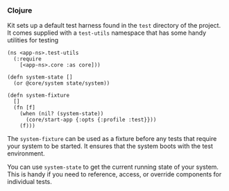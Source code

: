 ### Clojure

Kit sets up a default test harness found in the `test` directory of the project. It comes supplied with a `test-utils` namespace that has some handy utilities for testing

```
(ns <app-ns>.test-utils
  (:require
    [<app-ns>.core :as core]))

(defn system-state []
  (or @core/system state/system))

(defn system-fixture
  []
  (fn [f]
    (when (nil? (system-state))
      (core/start-app {:opts {:profile :test}}))
    (f)))

```

The `system-fixture` can be used as a fixture before any tests that require your system to be started. It ensures that the system boots with the test environment.

You can use `system-state` to get the current running state of your system. This is handy if you need to reference, access, or override components for individual tests.
